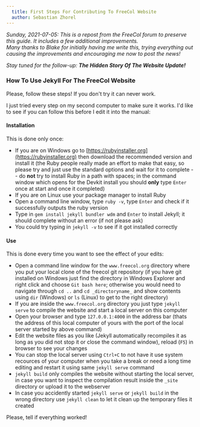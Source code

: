 ```yaml
---
  title: First Steps For Contributing To FreeCol Website
  author: Sebastian Zhorel
---
```

*Sunday, 2021-07-05:
This is a repost from the FreeCol forum to preserve this guide. It includes
a few additional improvements.  
Many thanks to Blake for initially having me write this, trying everything out
causing the improvements and encouraging me now to post the news!*

*Stay tuned for the follow-up: **The Hidden Story Of The Website Update!***


### How To Use Jekyll For The FreeCol Website

Please, follow these steps! If you don't try it can never work.

I just tried every step on my second computer to make sure it works.
I'd like to see if you can follow this before I edit it into the manual:

#### Installation

This is done only once:
- If you are on Windows go to [https://rubyinstaller.org](https://rubyinstaller.org)
then download the recommended version and install it (the Ruby people really
made an effort to make that easy, so please try and just use the standard
options and wait for it to complete -- do **not** try to install Ruby in a path
with spaces; in the command window which opens for the Devkit install you should
**only** type `Enter` once at start and once it completed)
- If you are on Linux use your package manager to install Ruby
- Open a command line window, type `ruby -v`, type `Enter` and check if it
successfully outputs the ruby version
- Type in `gem install jekyll bundler wdm` and `Enter` to install Jekyll;
it should complete without an error (if not please ask)
- You could try typing in `jekyll -v` to see if it got installed correctly

#### Use

This is done every time you want to see the effect of your edits:
- Open a command line window for the `www.freecol.org` directory where
you put your local clone of the freecol git repository (if you have git
installed on Windows just find the directory in Windows Explorer and
right click and choose `Git bash here`; otherwise you would need to navigate
through `cd ..` and `cd _directoryname_` and show contents using
`dir` (Windows) or `ls` (Linux) to get to the right directory)
- If you are inside the `www.freecol.org` directory you just type
`jekyll serve` to compile the website and start a local server on this
computer
- Open your browser and type `127.0.0.1:4000` in the address bar (thats the
address of this local computer of yours with the port of the local server
started by above command)
- Edit the website files as you like (Jekyll automatically recompiles it
as long as you did not stop it or close the command window), reload (`F5`) in
browser to see your changes
- You can stop the local server using `Ctrl+C` to not have it use
system recources of your computer when you take a break or need a
long time editing and restart it using same `jekyll serve` command
- `jekyll build` only compiles the website without starting the local server,
in case you want to inspect the compilation result inside the `_site` directory
or upload it to the webserver
- In case you accidently started `jekyll serve` or `jekyll build` in the
wrong directory use `jekyll clean` to let it clean up the temporary files
it created

Please, tell if everything worked!
